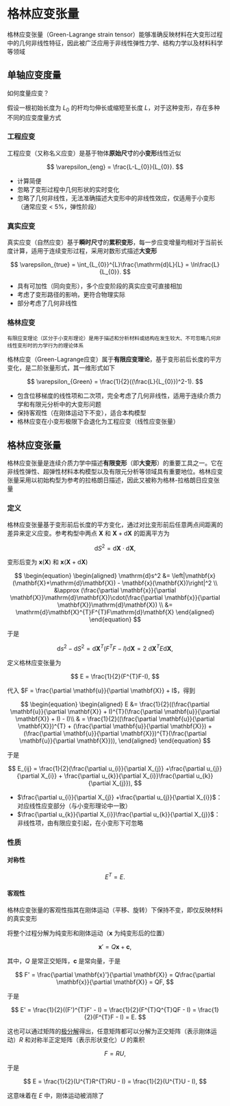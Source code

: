 # 格林应变张量

<span class="gray-text">
格林应变张量（Green-Lagrange strain tensor）能够准确反映材料在大变形过程中的几何非线性特征，因此被广泛应用于非线性弹性力学、结构力学以及材料科学等领域
</span>

## 单轴应变度量

<span class="gray-text">
如何度量应变？
</span>

假设一根初始长度为 $L_{0}$ 的杆均匀伸长或缩短至长度 $L$，对于这种变形，存在多种不同的应变度量方式

### 工程应变

工程应变（又称名义应变）是基于物体**原始尺寸**的**小变形**线性近似

$$
\varepsilon_{eng} = \frac{L-L_{0}}{L_{0}}.
$$

- 计算简便
- 忽略了变形过程中几何形状的实时变化
- 忽略了几何非线性，无法准确描述大变形中的非线性效应，仅适用于小变形（通常应变 < 5%，弹性阶段）


### 真实应变

真实应变（自然应变）基于**瞬时尺寸**的**累积变形**，每一步应变增量均相对于当前长度计算，适用于连续变形过程，采用对数形式描述**大变形**

$$
\varepsilon_{true} = \int_{L_{0}}^{L}\frac{\mathrm{d}L}{L} = \ln\frac{L}{L_{0}}.
$$

- 具有可加性（同向变形），多个应变阶段的真实应变可直接相加
- 考虑了变形路径的影响，更符合物理实际
- 部分考虑了几何非线性

### 格林应变

```{margin}
有限应变理论（区分于小变形理论）是用于描述和分析材料或结构在发生较大、不可忽略几何非线性变形时的力学行为的理论体系
```

格林应变（Green-Lagrange应变）属于**有限应变理论**，基于变形前后长度的平方变化，是二阶张量形式，其一维形式如下

$$
\varepsilon_{Green} = \frac{1}{2}((\frac{L}{L_{0}})^2-1).
$$

- 包含位移梯度的线性项和二次项，完全考虑了几何非线性，适用于连续介质力学和有限元分析中的大变形问题
- 保持客观性（在刚体运动下不变），适合本构模型
- 格林应变在小变形极限下会退化为工程应变（线性应变张量）

## 格林应变张量

格林应变张量是连续介质力学中描述**有限变形**（即**大变形**）的重要工具之一。它在非线性弹性、超弹性材料本构模型以及有限元分析等领域具有重要地位。格林应变张量采用以初始构型为参考的拉格朗日描述，因此又被称为格林-拉格朗日应变张量

### 定义

格林应变张量基于变形前后长度的平方变化，通过对比变形前后任意两点间距离的差异来定义应变。参考构型中两点 $\mathbf{X}$ 和 $\mathbf{X}+\mathrm{d}\mathbf{X}$ 的距离平方为

$$
\mathrm{d}S^2 = \mathrm{d}\mathbf{X}\cdot\mathrm{d}\mathbf{X},
$$

变形后变为 $\mathbf{x}(\mathbf{X})$ 和 $\mathbf{x}(\mathbf{X}+\mathrm{d}\mathbf{X})$

$$
\begin{equation}
\begin{aligned}
\mathrm{d}s^2 &= \left|\mathbf{x}(\mathbf{X}+\mathrm{d}\mathbf{X}) - \mathbf{x}(\mathbf{X})\right|^2 \\
&\approx (\frac{\partial \mathbf{x}}{\partial \mathbf{X}}\mathrm{d}\mathbf{X})\cdot(\frac{\partial \mathbf{x}}{\partial \mathbf{X}}\mathrm{d}\mathbf{X}) \\
&= \mathrm{d}\mathbf{X}^{T}F^{T}F\mathrm{d}\mathbf{X}
\end{aligned}
\end{equation}
$$

于是

$$
\mathrm{d}s^2 - \mathrm{d}S^2 = \mathrm{d}\mathbf{X}^{T}(F^{T}F-I)\mathrm{d}\mathbf{X} = 2\ \mathrm{d}\mathbf{X}^{T}E\mathrm{d}\mathbf{X},
$$

定义格林应变张量为

$$
E = \frac{1}{2}(F^{T}F-I),
$$

代入 $F = \frac{\partial \mathbf{u}}{\partial \mathbf{X}} + I$，得到

$$
\begin{equation}
\begin{aligned}
E &= \frac{1}{2}((\frac{\partial \mathbf{u}}{\partial \mathbf{X}} + I)^{T}(\frac{\partial \mathbf{u}}{\partial \mathbf{X}} + I) - I)\\
& = \frac{1}{2}((\frac{\partial \mathbf{u}}{\partial \mathbf{X}})^{T} + (\frac{\partial \mathbf{u}}{\partial \mathbf{X}}) + (\frac{\partial \mathbf{u}}{\partial \mathbf{X}})^{T}(\frac{\partial \mathbf{u}}{\partial \mathbf{X}})),
\end{aligned}
\end{equation}
$$

于是

$$
E_{ij} = \frac{1}{2}(\frac{\partial u_{i}}{\partial X_{j}} +\frac{\partial u_{j}}{\partial X_{i}} +  \frac{\partial u_{k}}{\partial X_{i}}\frac{\partial u_{k}}{\partial X_{j}}),
$$

- $\frac{\partial u_{i}}{\partial X_{j}} +\frac{\partial u_{j}}{\partial X_{i}}$：对应线性应变部分（与小变形理论中一致）
- $\frac{\partial u_{k}}{\partial X_{i}}\frac{\partial u_{k}}{\partial X_{j}}$：非线性项，由有限应变引起，在小变形下可忽略


### 性质

#### 对称性

$$
E^{T} = E.
$$

#### 客观性

格林应变张量的客观性指其在刚体运动（平移、旋转）下保持不变，即仅反映材料的真实变形

将整个过程分解为纯变形和刚体运动（$\mathbf{x}$ 为纯变形后的位置）

$$
\mathbf{x}' = Q\mathbf{x}+\mathbf{c},
$$

其中，$Q$ 是常正交矩阵，$\mathbf{c}$ 是常向量，于是

$$
F' = \frac{\partial \mathbf{x}'}{\partial \mathbf{X}} = Q\frac{\partial \mathbf{x}}{\partial \mathbf{X}} = QF,
$$

于是

$$
E' = \frac{1}{2}((F')^{T}F' - I) =  \frac{1}{2}(F^{T}Q^{T}QF - I) = \frac{1}{2}(F^{T}F - I) = E.
$$

这也可以通过矩阵的[极分解](../chap1/sec1-OT.md)得出，任意矩阵都可以分解为正交矩阵（表示刚体运动）$R$ 和对称半正定矩阵（表示形状变化）$U$ 的乘积

$$
F = RU,
$$

于是

$$
E = \frac{1}{2}(U^{T}R^{T}RU - I) = \frac{1}{2}(U^{T}U - I),
$$

这意味着在 $E$ 中，刚体运动被消除了